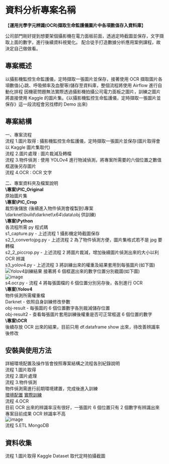 # 資料分析專案名稱

【**運用光學字元辨識(OCR)擷取生命監護儀圖片中各項數值存入資料庫**】

公司部門剛好提到想要架個攝影機在電力面板前面，透過定時截圖並保存，文字擷取上面的數字，進行後續資料視覺化。
配合徒手打造數據分析應用案例課程，故決定自己做做看。

## 專案概述

以攝影機監控生命監護儀，定時擷取一張圖片並保存，接著使用 OCR 擷取圖片各項數值(心跳、呼吸頻率及血壓等)儲存至資料庫，整個流程將使用 Airflow 進行自動化排程
因機密問題無法實際透過攝影機拍攝公司電力面板之圖片，訓練之圖片將直接使用 Kaggle 的圖片集。《以攝影機監控生命監護儀，定時擷取一張圖片並保存》這一段流程會另找標的 Demo 出來)

## 專案結構

一、專案流程  
流程 1.圖片取得 : 攝影機監控生命監護儀，定時擷取一張圖片並保存(圖片取得會以 Kaggle 圖片集取代)  
流程 2.圖片處理 : 圖片裁減及轉檔  
流程 3.物件偵測 : 使用 YOLOv4 進行物減偵測，將專案所需要的六個位置之數值框選後另存圖片  
流程 4.OCR : OCR 文字

二、專案資料夾及檔案說明  
**\專案\PIC_Original**  
原始圖片集  
**\專案\PIC_Crop**  
裁剪後儲放 (後續進入物件偵測會複製到\專案\darknet\build\darknet\x64\data\obj 供訓練)  
**\專案\Python**  
各流程所需 py 程式碼  
s1_capture.py - 上述流程 1 攝影機定時截圖保存  
s2_1_convertojpg.py - 上述流程 2 為了物件偵測方便，圖片集格式若不是 jpg 要轉檔  
s2_2_piccrop.py - 上述流程 2 將圖片裁減，增加後續圖片偵測出來的大小以利 OCR 辨識  
s3_yolov4.py - 上述流程 3 將訓練出來的權重及結果套用到每張圖片(如下圖)  
![Yolov4訓練結果](https://github.com/dscareer-bootcamp/data-analytics-starter-TaenggusFan/assets/132985698/b92fe236-89ef-4f5b-9088-659f40a1bb1b)
接著將 6 個框選出來的數字位置分別截圖(如下圖)  
![image](https://github.com/dscareer-bootcamp/data-analytics-starter-TaenggusFan/assets/132985698/357a5491-54cf-4a42-a45b-363f410b3a3e)  
s4.ocr.py - 流程 4 將每張圖檔的 6 個位置分別另存後，各別進行 OCR  
**\專案\Yolov4**  
物件偵測所需權重檔  
Darknet - 依照自身訓練修改參數  
obj-result - 每張圖的 6 個位置數字各別裁減儲存位置  
obj-result2 - 查看每張圖片套用訓練後權重是否可正常框選 6 個位置的數字  
**\專案\OCR**  
後續存放 OCR 出來的結果，目前只用 df.dataframe show 出來，待改善辨識率後修改

## 安裝與使用方法

詳細環境配置及操作皆會按照專案結構之流程各別紀錄說明  
流程 1.圖片取得  
流程 2.圖片處理  
流程 3.物件偵測  
物件偵測需進行前期環境建置，完成後進入訓練  
[環境配置](https://medium.com/@u357ps8633/%E7%89%A9%E4%BB%B6%E5%81%B5%E6%B8%AC-yolov4-darknet-cd6ce95321b4)
[實際訓練](https://medium.com/@u357ps8633/%E7%89%A9%E4%BB%B6%E5%81%B5%E6%B8%AC-yolov4-darknet-%E8%A8%93%E7%B7%B4-76679163964c)  
流程 4.OCR  
目前 OCR 出來的辨識率沒有很好，一張圖片 6 個位置只有 2 個數字有辨識出來專案目前成果 OCR 辨識率不高  
![image](https://github.com/dscareer-bootcamp/data-analytics-starter-TaenggusFan/assets/132985698/c442876d-7b5a-476d-a587-9524df09edee)  
流程 5.ETL
MongoDB

## 資料收集

流程 1.圖片取得
Kaggle Dataset 取代定時拍攝截圖
